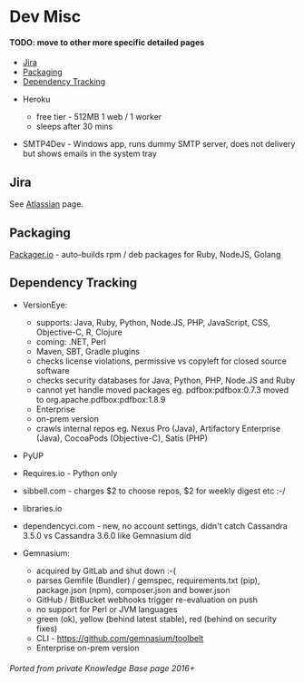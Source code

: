 # Dev Misc

#### TODO: move to other more specific detailed pages

<!-- INDEX_START -->
- [Jira](#jira)
- [Packaging](#packaging)
- [Dependency Tracking](#dependency-tracking)
<!-- INDEX_END -->

- Heroku
  - free tier - 512MB 1 web / 1 worker
  - sleeps after 30 mins


- SMTP4Dev - Windows app, runs dummy SMTP server, does not delivery but shows emails in the system tray

## Jira

See [Atlassian](atlassian.md) page.

## Packaging

[Packager.io](https://packager.io/) - auto-builds rpm / deb packages for Ruby, NodeJS, Golang

## Dependency Tracking

- VersionEye:
  - supports: Java, Ruby, Python, Node.JS, PHP, JavaScript, CSS, Objective-C, R, Clojure
  - coming: .NET, Perl
  - Maven, SBT, Gradle plugins
  - checks license violations, permissive vs copyleft for closed source software
  - checks security databases for Java, Python, PHP, Node.JS and Ruby
  - cannot yet handle moved packages eg. pdfbox:pdfbox:0.7.3 moved to org.apache.pdfbox:pdfbox:1.8.9
  - Enterprise
  - on-prem version
  - crawls internal repos eg. Nexus Pro (Java), Artifactory Enterprise (Java), CocoaPods (Objective-C), Satis (PHP)

- PyUP
- Requires.io - Python only
- sibbell.com - charges $2 to choose repos, $2 for weekly digest etc :-/
- libraries.io
- dependencyci.com - new, no account settings, didn't catch Cassandra 3.5.0 vs Cassandra 3.6.0 like Gemnasium did

- Gemnasium:
  - acquired by GitLab and shut down :-(
  - parses Gemfile (Bundler) / gemspec, requirements.txt (pip), package.json (npm), composer.json and bower.json
  - GitHub / BitBucket webhooks trigger re-evaluation on push
  - no support for Perl or JVM languages
  - green (ok), yellow (behind latest stable), red (behind on security fixes)
  - CLI - https://github.com/gemnasium/toolbelt
  - Enterprise on-prem version

###### Ported from private Knowledge Base page 2016+

